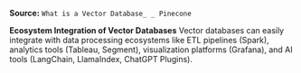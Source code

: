 **Source:** `What is a Vector Database_ _ Pinecone`

**Ecosystem Integration of Vector Databases**
Vector databases can easily integrate with data processing ecosystems like ETL pipelines (Spark), analytics tools (Tableau, Segment), visualization platforms (Grafana), and AI tools (LangChain, LlamaIndex, ChatGPT Plugins).
